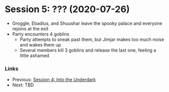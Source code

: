 # Session 5: ???  (2020-07-26)
* Groggle, Ebadius, and Shuushar leave the spooky palace and everyone rejoins at the exit
* Party encounters 4 goblins
    * Party attempts to sneak past them, but Jimjar makes too much noise and wakes them up
    * Several members kill 3 goblins and release the last one, feeling a little ashamed

### Links
* Previous: [Session 4: Into the Underdark](session4-2020-07-12)
* Next: TBD

